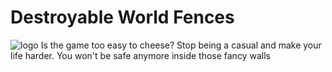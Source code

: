 # Destroyable World Fences

![logo](/{poster_169.png)
Is the game too easy to cheese? Stop being a casual and make your life harder. You won't be safe anymore inside those fancy walls
